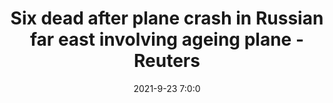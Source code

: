 ---
"title": "Six dead after plane crash in Russian far east involving ageing plane - Reuters"
"date": "2021-9-23 7:0:0"
"feed_name": "GOOGLENEWSPLANE"
"feed_website": "https://news.google.com/search?q=plane%20%2B%20accident&hl=en-US&gl=US&ceid=US%3Aen"
"feed_rss": "https://news.google.com/rss/search?q=plane%20%2B%20accident&hl=en-US&gl=US&ceid=US%3Aen"
"link": "https://www.reuters.com/business/aerospace-defense/six-dead-after-plane-crash-russian-far-east-involving-ageing-plane-2021-09-23/"
"source": "{'href': 'https://www.reuters.com', 'title': 'Reuters'}"
"file": "_posts/2021-1-1-4064a74a29081895370c2a8c38d0bf3296c7ffc6.md"
"accident": "1"
"drilling": "0"
"dead": "6"
"injured": "0"
"arrested": "0"
"place": "unknown place"
"where": "unknown site"
"causes": "plane crash"
---